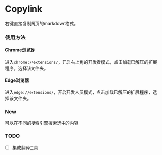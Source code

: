 # Copylink

右键直接复制网页的markdown格式。

### 使用方法

#### Chrome浏览器

进入`chrome://extensions/`，开启右上角的开发者模式，点击加载已解压的扩展程序，选择该文件夹。

#### Edge浏览器

进入`edge://extensions/`，开启开发人员模式，点击加载已解压的扩展程序，选择该文件夹。

### New

可以在不同的搜索引擎搜索选中的内容

### TODO

- [ ] 集成翻译工具



